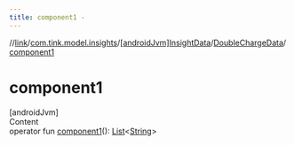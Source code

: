 ```yaml
---
title: component1 -
---
```

//[link](../../../index.md)/[com.tink.model.insights](../../index.md)/[[androidJvm]InsightData](../index.md)/[DoubleChargeData](index.md)/[component1](component1.md)



# component1  
[androidJvm]  
Content  
operator fun [component1](component1.md)(): [List](https://kotlinlang.org/api/latest/jvm/stdlib/kotlin.collections/-list/index.html)<[String](https://kotlinlang.org/api/latest/jvm/stdlib/kotlin/-string/index.html)>  



